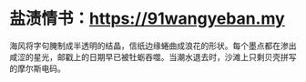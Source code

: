 # 盐渍情书：https://91wangyeban.my
海风将字句腌制成半透明的结晶，信纸边缘蜷曲成浪花的形状。每个墨点都在渗出咸涩的星光，邮戳上的日期早已被牡蛎吞噬。当潮水退去时，沙滩上只剩贝壳拼写的摩尔斯电码。
